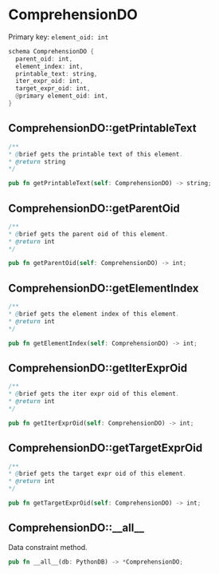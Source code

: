 # ComprehensionDO

Primary key: `element_oid: int`

```rust
schema ComprehensionDO {
  parent_oid: int,
  element_index: int,
  printable_text: string,
  iter_expr_oid: int,
  target_expr_oid: int,
  @primary element_oid: int,
}
```
## ComprehensionDO::getPrintableText

```java
/**
* @brief gets the printable text of this element.
* @return string
*/
```
```rust
pub fn getPrintableText(self: ComprehensionDO) -> string;
```
## ComprehensionDO::getParentOid

```java
/**
* @brief gets the parent oid of this element.
* @return int
*/
```
```rust
pub fn getParentOid(self: ComprehensionDO) -> int;
```
## ComprehensionDO::getElementIndex

```java
/**
* @brief gets the element index of this element.
* @return int
*/
```
```rust
pub fn getElementIndex(self: ComprehensionDO) -> int;
```
## ComprehensionDO::getIterExprOid

```java
/**
* @brief gets the iter expr oid of this element.
* @return int
*/
```
```rust
pub fn getIterExprOid(self: ComprehensionDO) -> int;
```
## ComprehensionDO::getTargetExprOid

```java
/**
* @brief gets the target expr oid of this element.
* @return int
*/
```
```rust
pub fn getTargetExprOid(self: ComprehensionDO) -> int;
```
## ComprehensionDO::\_\_all\_\_

Data constraint method.

```rust
pub fn __all__(db: PythonDB) -> *ComprehensionDO;
```
